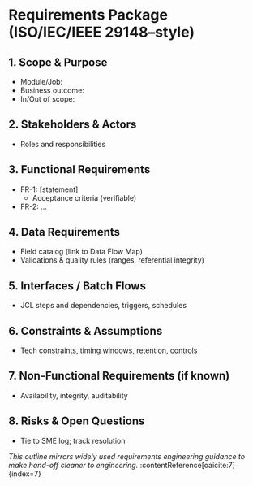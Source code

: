 # Requirements Package (ISO/IEC/IEEE 29148–style)

## 1. Scope & Purpose
- Module/Job:
- Business outcome:
- In/Out of scope:

## 2. Stakeholders & Actors
- Roles and responsibilities

## 3. Functional Requirements
- FR-1: [statement]  
  - Acceptance criteria (verifiable)
- FR-2: …

## 4. Data Requirements
- Field catalog (link to Data Flow Map)
- Validations & quality rules (ranges, referential integrity)

## 5. Interfaces / Batch Flows
- JCL steps and dependencies, triggers, schedules

## 6. Constraints & Assumptions
- Tech constraints, timing windows, retention, controls

## 7. Non-Functional Requirements (if known)
- Availability, integrity, auditability

## 8. Risks & Open Questions
- Tie to SME log; track resolution

_This outline mirrors widely used requirements engineering guidance to make hand-off cleaner to engineering._ :contentReference[oaicite:7]{index=7}
